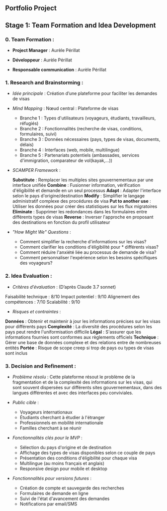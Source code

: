 ## Portfolio Project
## Stage 1: Team Formation and Idea Development

### 0. Team Formation :

- **Project Manager** : Aurèle Périllat

- **Développeur** : Aurèle Périllat

- **Responsable communication** : Aurèle Périllat

### 1. Research and Brainstorming :

- *Idée principale* : 
    Création d’une plateforme pour faciliter les demandes de visas

- *Mind Mapping* : 
    Nœud central : Plateforme de visas
    * Branche 1 : Types d'utilisateurs (voyageurs, étudiants, travailleurs, réfugiés)
    * Branche 2 : Fonctionnalités (recherche de visas, conditions, formulaires, suivi)
    * Branche 3 : Données nécessaires (pays, types de visas, documents, délais)
    * Branche 4 : Interfaces (web, mobile, multilingue)
    * Branche 5 : Partenariats potentiels (ambassades, services d'immigration, comparateur de vol(kayak,...))

- *SCAMPER Framework* : 

    **Substitute** : Remplacer les multiples sites gouvernementaux par une interface unifiée
    **Combine** : Fusionner information, vérification d'éligibilité et demande en un seul processus
    **Adapt** : Adapter l'interface selon le pays d'origine/destination
    **Modify** : Simplifier le langage administratif complexe des procédures de visa
    **Put to another use** : Utiliser les données pour créer des statistiques sur les flux migratoires
    **Eliminate** : Supprimer les redondances dans les formulaires entre différents types de visas
    **Reverse** : Inverser l'approche en proposant des destinations en fonction du profil utilisateur

- *"How Might We" Questions* : 

    * Comment simplifier la recherche d'informations sur les visas?
    * Comment clarifier les conditions d'éligibilité pour * différents visas?
    * Comment réduire l'anxiété liée au processus de demande de visa?
    * Comment personnaliser l'expérience selon les besoins spécifiques des voyageurs?



### 2. Idea Evaluation : 

- *Critères d’évaluation* : (D’après Claude 3.7 sonnet)

Faisabilité technique : 8/10
Impact potentiel : 9/10
Alignement des compétences : 7/10
Scalabilité : 9/10

- *Risques et contraintes* : 

**Données** : Obtenir et maintenir à jour les informations précises sur les visas pour différents pays
**Complexité** : La diversité des procédures selon les pays peut rendre l'uniformisation difficile
**Légal** : S'assurer que les informations fournies sont conformes aux règlements officiels
**Technique** : Gérer une base de données complexe et des relations entre de nombreuses entités
**Portée** : Risque de scope creep si trop de pays ou types de visas sont inclus


### 3. Decision and Refinement : 

- *Problème résolu* : 
Cette plateforme résout le problème de la fragmentation et de la complexité des informations sur les visas, qui sont souvent dispersées sur différents sites gouvernementaux, dans des langues différentes et avec des interfaces peu conviviales.

- *Public cible* : 

    * Voyageurs internationaux
    * Étudiants cherchant à étudier à l'étranger
    * Professionnels en mobilité internationale
    * Familles cherchant à se réunir

- *Fonctionnalités clés pour le MVP* : 

    * Sélection du pays d'origine et de destination
    * Affichage des types de visas disponibles selon ce couple de pays
    * Présentation des conditions d'éligibilité pour chaque visa
    * Multilingue (au moins français et anglais)
    * Responsive design pour mobile et desktop

- *Fonctionnalités pour versions futures* : 

    * Création de compte et sauvegarde des recherches
    * Formulaires de demande en ligne
    * Suivi de l'état d'avancement des demandes
    * Notifications par email/SMS





